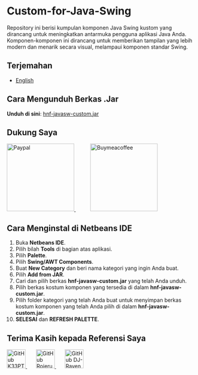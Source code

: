 # Custom-for-Java-Swing

Repository ini berisi kumpulan komponen Java Swing kustom yang dirancang untuk meningkatkan antarmuka pengguna aplikasi Java Anda. Komponen-komponen ini dirancang untuk memberikan tampilan yang lebih modern dan menarik secara visual, melampaui komponen standar Swing.

## Terjemahan
 - [English](README.md)

## Cara Mengunduh Berkas .Jar

**Unduh di sini**: [hnf-javasw-custom.jar](https://github.com/Hnf77/Custom-for-Java-Swing/raw/master/dist/hnf-javasw-custom.jar)

## Dukung Saya

 <a href="https://paypal.me/hanif1230?country.x=ID&locale.x=id_ID" target="_blank" >
    <img src="https://user-images.githubusercontent.com/42001064/196043185-ebd61195-44ee-480f-9b76-f5eb7cfcaf55.png" alt="Paypal" width="180"/>
 </a>
 &nbsp;
 &nbsp;
 &nbsp;
 &nbsp;
 &nbsp;
 <a href="https://www.buymeacoffee.com/hnf77" target="_blank">
    <img src="https://cdn.buymeacoffee.com/buttons/v2/arial-yellow.png" alt="Buymeacoffee" width="180"/>
 </a>

 
## Cara Menginstal di Netbeans IDE

1. Buka **Netbeans IDE**.
2. Pilih bilah **Tools** di bagian atas aplikasi.
3. Pilih **Palette**.
4. Pilih **Swing/AWT Components**.
5. Buat **New Category** dan beri nama kategori yang ingin Anda buat.
6. Pilih **Add from JAR**.
7. Cari dan pilih berkas **hnf-javasw-custom.jar** yang telah Anda unduh.
8. Pilih berkas kostum komponen yang tersedia di dalam **hnf-javasw-custom.jar**.
9. Pilih folder kategori yang telah Anda buat untuk menyimpan berkas kostum komponen yang telah Anda pilih di dalam **hnf-javasw-custom.jar**.
10. **SELESAI** dan **REFRESH PALETTE**.

## Terima Kasih kepada Referensi Saya

<div class="images-source">
  <a href="https://github.com/k33ptoo" target="_blank">
    <img src="https://avatars.githubusercontent.com/u/6637970?v=4" alt="GitHub K33PTOO" width="50" height="50"/>
  </a>
 &nbsp;
 &nbsp;
 &nbsp;
  <a href="https://github.com/RojeruSan" target="_blank">
    <img src="https://avatars.githubusercontent.com/u/31359486?v=4" alt="GitHub Rojerusan" width="50" height="50"/>
  </a>
 &nbsp;
 &nbsp;
 &nbsp;
  <a href="https://github.com/DJ-Raven" target="_blank">
    <img src="https://avatars.githubusercontent.com/u/58245926?v=4" alt="GitHub DJ-Raven" width="50" height="50"/>
  </a>
</div>
